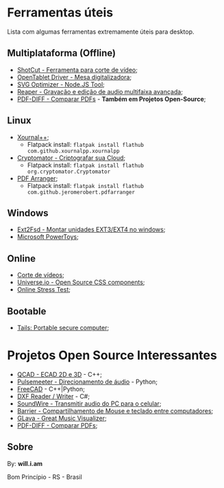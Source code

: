 # Ferramentas úteis

Lista com algumas ferramentas extremamente úteis para desktop.


## Multiplataforma (Offline)

- [ShotCut - Ferramenta para corte de vídeo](https://shotcut.org/download/);
- [OpenTablet Driver - Mesa digitalizadora](https://opentabletdriver.net/);
- [SVG Optimizer - Node.JS Tool](https://github.com/svg/svgo);
- [Reaper - Gravação e edição de audio multifaixa avançada](https://www.reaper.fm/download.php);
- [PDF-DIFF - Comparar PDFs](https://github.com/vslavik/diff-pdf) - **Também em Projetos Open-Source**;


## Linux

- [Xournal++](https://xournalpp.github.io/);
  - Flatpack install: `flatpak install flathub com.github.xournalpp.xournalpp`
- [Cryptomator - Criptografar sua Cloud](https://cryptomator.org/);
  - Flatpack install: `flatpak install flathub org.cryptomator.Cryptomator`
- [PDF Arranger](https://github.com/pdfarranger/pdfarranger);
  - Flatpack install: `flatpak install flathub com.github.jeromerobert.pdfarranger`


## Windows

- [Ext2Fsd - Montar unidades EXT3/EXT4 no windows](https://github.com/matt-wu/Ext3Fsd);
- [Microsoft PowerToys](https://github.com/microsoft/PowerToys);


## Online

- [Corte de vídeos](https://online-video-cutter.com/pt/);
- [Universe.io - Open Source CSS components](https://uiverse.io/);
- [Online Stress Test](https://cpux.net/cpu-stress-test-online);


## Bootable

- [Tails: Portable secure computer](https://tails.boum.org/);


# Projetos Open Source Interessantes

- [QCAD - ECAD 2D e 3D](https://github.com/qcad/qcad) - C++;
- [Pulsemeeter - Direcionamento de áudio](https://github.com/theRealCarneiro/pulsemeeter) - Python;
- [FreeCAD](https://github.com/FreeCAD/FreeCAD) - C++|Python;
- [DXF Reader / Writer](https://github.com/haplokuon/netDxf) - C#;
- [SoundWire - Transmitir audio do PC para o celular](https://georgielabs.net/);
- [Barrier - Compartilhamento de Mouse e teclado entre computadores](https://github.com/debauchee/barrier);
- [GLava - Great Music Visualizer](https://github.com/jarcode-foss/glava);
- [PDF-DIFF - Comparar PDFs](https://github.com/vslavik/diff-pdf/releases/tag/v0.5.2);


## Sobre

By: **will.i.am**

Bom Princípio - RS - Brasil

